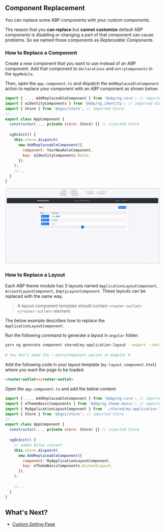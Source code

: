## Component Replacement

You can replace some ABP components with your custom components.

The reason that you **can replace** but **cannot customize** default ABP components is disabling or changing a part of that component can cause problems. So we named those components as _Replaceable Components_.

### How to Replace a Component

Create a new component that you want to use instead of an ABP component. Add that component to `declarations` and `entryComponents` in the `AppModule`.

Then, open the `app.component.ts` and dispatch the `AddReplaceableComponent` action to replace your component with an ABP component as shown below:

```js
import { ..., AddReplaceableComponent } from '@abp/ng.core'; // imported AddReplaceableComponent action
import { eIdentityComponents } from '@abp/ng.identity'; // imported eIdentityComponents enum
import { Store } from '@ngxs/store'; // imported Store
//...
export class AppComponent {
  constructor(..., private store: Store) {} // injected Store

  ngOnInit() {
    this.store.dispatch(
      new AddReplaceableComponent({
        component: YourNewRoleComponent,
        key: eIdentityComponents.Roles,
      }),
    );
    //...
  }
}
```

![Example Usage](./images/component-replacement.gif)


### How to Replace a Layout

Each ABP theme module has 3 layouts named `ApplicationLayoutComponent`, `AccountLayoutComponent`, `EmptyLayoutComponent`. These layouts can be replaced with the same way.

> A layout component template should contain `<router-outlet></router-outlet>` element.

The below example describes how to replace the `ApplicationLayoutComponent`:

Run the following command to generate a layout in `angular` folder:

```bash
yarn ng generate component shared/my-application-layout --export --entryComponent

# You don't need the --entryComponent option in Angular 9
```

Add the following code in your layout template (`my-layout.component.html`) where you want the page to be loaded.

```html
<router-outlet></router-outlet>
```

Open the `app.component.ts` and add the below content:

```js
import { ..., AddReplaceableComponent } from '@abp/ng.core'; // imported AddReplaceableComponent
import { eThemeBasicComponents } from '@abp/ng.theme.basic'; // imported eThemeBasicComponents enum for component keys
import { MyApplicationLayoutComponent } from './shared/my-application-layout/my-application-layout.component'; // imported MyApplicationLayoutComponent
import { Store } from '@ngxs/store'; // imported Store
//...
export class AppComponent {
  constructor(..., private store: Store) {} // injected Store

  ngOnInit() {
    // added below content
    this.store.dispatch(
      new AddReplaceableComponent({
        component: MyApplicationLayoutComponent,
        key: eThemeBasicComponents.AccountLayout,
      }),
    );

    //...
  }
}
```

## What's Next?

- [Custom Setting Page](./Custom-Setting-Page.md)
